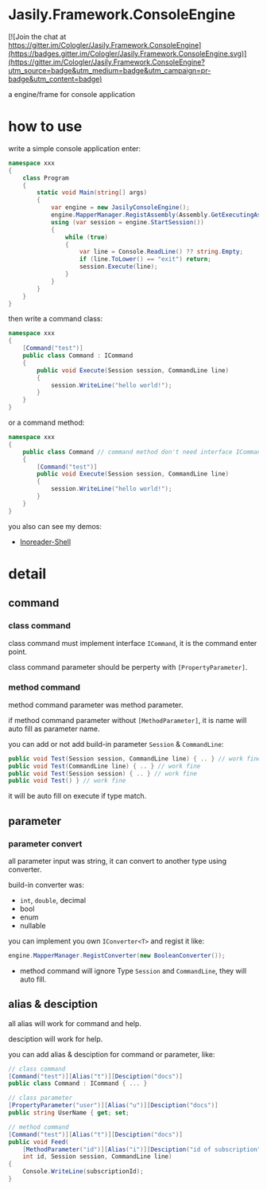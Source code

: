# Jasily.Framework.ConsoleEngine

[![Join the chat at https://gitter.im/Cologler/Jasily.Framework.ConsoleEngine](https://badges.gitter.im/Cologler/Jasily.Framework.ConsoleEngine.svg)](https://gitter.im/Cologler/Jasily.Framework.ConsoleEngine?utm_source=badge&utm_medium=badge&utm_campaign=pr-badge&utm_content=badge)

a engine/frame for console application

# how to use

write a simple console application enter:

``` cs
namespace xxx
{
    class Program
    {
        static void Main(string[] args)
        {
            var engine = new JasilyConsoleEngine();
            engine.MapperManager.RegistAssembly(Assembly.GetExecutingAssembly());
            using (var session = engine.StartSession())
            {
                while (true)
                {
                    var line = Console.ReadLine() ?? string.Empty;
                    if (line.ToLower() == "exit") return;
                    session.Execute(line);
                }
            }
        }
    }
}
```

then write a command class:

``` cs
namespace xxx
{
    [Command("test")]
    public class Command : ICommand
    {
        public void Execute(Session session, CommandLine line)
        {
            session.WriteLine("hello world!");
        }
    }
}
```

or a command method:

``` cs
namespace xxx
{
    public class Command // command method don't need interface ICommand
    {
        [Command("test")]
        public void Execute(Session session, CommandLine line)
        {
            session.WriteLine("hello world!");
        }
    }
}
```

you also can see my demos:

* [Inoreader-Shell](https://github.com/Cologler/Inoreader-Shell/)

# detail

## command

### class command

class command must implement interface `ICommand`, it is the command enter point.

class command parameter should be perperty with `[PropertyParameter]`.

### method command

method command parameter was method parameter.

if method command parameter without `[MethodParameter]`, it is name will auto fill as parameter name.

you can add or not add build-in parameter `Session` & `CommandLine`:

``` cs
public void Test(Session session, CommandLine line) { .. } // work fine
public void Test(CommandLine line) { .. } // work fine
public void Test(Session session) { .. } // work fine
public void Test() } // work fine
```

it will be auto fill on execute if type match.

## parameter

### parameter convert

all parameter input was string, it can convert to another type using converter.

build-in converter was:

* `int`, `double`, decimal
* bool
* enum
* nullable

you can implement you own `IConverter<T>` and regist it like:

``` cs
engine.MapperManager.RegistConverter(new BooleanConverter());
```

* method command will ignore Type `Session` and `CommandLine`, they will auto fill.

## alias & desciption

all alias will work for command and help.

desciption will work for help.

you can add alias & desciption for command or parameter, like:

``` cs
// class command
[Command("test")][Alias("t")][Desciption("docs")]
public class Command : ICommand { ... }

// class parameter
[PropertyParameter("user")][Alias("u")][Desciption("docs")]
public string UserName { get; set;

// method command
[Command("test")][Alias("t")][Desciption("docs")]
public void Feed(
    [MethodParameter("id")][Alias("i")][Desciption("id of subscription")] // method parameter
    int id, Session session, CommandLine line)
{
    Console.WriteLine(subscriptionId);
}
```

